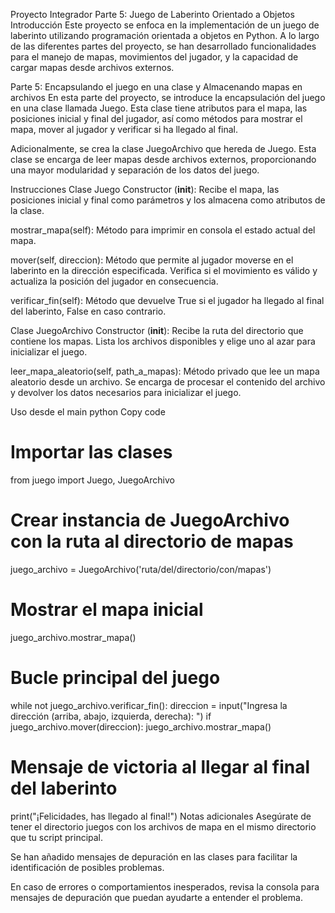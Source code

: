 Proyecto Integrador Parte 5: Juego de Laberinto Orientado a Objetos
Introducción
Este proyecto se enfoca en la implementación de un juego de laberinto utilizando programación orientada a objetos en Python. A lo largo de las diferentes partes del proyecto, se han desarrollado funcionalidades para el manejo de mapas, movimientos del jugador, y la capacidad de cargar mapas desde archivos externos.

Parte 5: Encapsulando el juego en una clase y Almacenando mapas en archivos
En esta parte del proyecto, se introduce la encapsulación del juego en una clase llamada Juego. Esta clase tiene atributos para el mapa, las posiciones inicial y final del jugador, así como métodos para mostrar el mapa, mover al jugador y verificar si ha llegado al final.

Adicionalmente, se crea la clase JuegoArchivo que hereda de Juego. Esta clase se encarga de leer mapas desde archivos externos, proporcionando una mayor modularidad y separación de los datos del juego.

Instrucciones
Clase Juego
Constructor (__init__): Recibe el mapa, las posiciones inicial y final como parámetros y los almacena como atributos de la clase.

mostrar_mapa(self): Método para imprimir en consola el estado actual del mapa.

mover(self, direccion): Método que permite al jugador moverse en el laberinto en la dirección especificada. Verifica si el movimiento es válido y actualiza la posición del jugador en consecuencia.

verificar_fin(self): Método que devuelve True si el jugador ha llegado al final del laberinto, False en caso contrario.

Clase JuegoArchivo
Constructor (__init__): Recibe la ruta del directorio que contiene los mapas. Lista los archivos disponibles y elige uno al azar para inicializar el juego.

leer_mapa_aleatorio(self, path_a_mapas): Método privado que lee un mapa aleatorio desde un archivo. Se encarga de procesar el contenido del archivo y devolver los datos necesarios para inicializar el juego.

Uso desde el main
python
Copy code
# Importar las clases
from juego import Juego, JuegoArchivo

# Crear instancia de JuegoArchivo con la ruta al directorio de mapas
juego_archivo = JuegoArchivo('ruta/del/directorio/con/mapas')

# Mostrar el mapa inicial
juego_archivo.mostrar_mapa()

# Bucle principal del juego
while not juego_archivo.verificar_fin():
    direccion = input("Ingresa la dirección (arriba, abajo, izquierda, derecha): ")
    if juego_archivo.mover(direccion):
        juego_archivo.mostrar_mapa()

# Mensaje de victoria al llegar al final del laberinto
print("¡Felicidades, has llegado al final!")
Notas adicionales
Asegúrate de tener el directorio juegos con los archivos de mapa en el mismo directorio que tu script principal.

Se han añadido mensajes de depuración en las clases para facilitar la identificación de posibles problemas.

En caso de errores o comportamientos inesperados, revisa la consola para mensajes de depuración que puedan ayudarte a entender el problema.